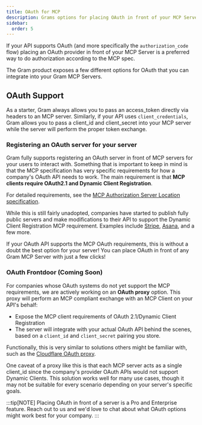 ```yaml
---
title: OAuth for MCP
description: Grams options for placing OAuth in front of your MCP Server
sidebar:
  order: 5
---
```


If your API supports OAuth (and more specifically the `authorization_code` flow) placing an OAuth provider in front of your MCP Server is a preferred way to do authorization according to the MCP spec.

The Gram product exposes a few different options for OAuth that you can integrate into your Gram MCP Servers.

## OAuth Support

As a starter, Gram always allows you to pass an access_token directly via headers to an MCP server. Similarly, if your API uses `client_credentials`, Gram allows you to pass a client_id and client_secret into your MCP server while the server will perform the proper token exchange.

### Registering an OAuth server for your server

Gram fully supports registering an OAuth server in front of MCP servers for your users to interact with. Something that is important to keep in mind is that the MCP specification has very specific requirements for how a company's OAuth API needs to work. The main requirement is that **MCP clients require OAuth2.1 and Dynamic Client Registration**.

For detailed requirements, see the [MCP Authorization Server Location specification](https://modelcontextprotocol.io/specification/draft/basic/authorization#authorization-server-location).

While this is still fairly unadopted, companies have started to publish fully public servers and make modifications to their API to support the Dynamic Client Registration MCP requirement. Examples include [Stripe](https://docs.stripe.com/mcp), [Asana](https://developers.asana.com/docs/integrating-with-asanas-mcp-server), and a few more.

If your OAuth API supports the MCP OAuth requirements, this is without a doubt the best option for your server! You can place OAuth in front of any Gram MCP Server with just a few clicks!


### OAuth Frontdoor (Coming Soon)

For companies whose OAuth systems do not yet support the MCP requirements, we are actively working on an **OAuth proxy** option. This proxy will perform an MCP compliant exchange with an MCP Client on your API's behalf:

- Expose the MCP client requirements of OAuth 2.1/Dynamic Client Registration
- The server will integrate with your actual OAuth API behind the scenes, based on a `client_id` and `client_secret` pairing you store.

Functionally, this is very similar to solutions others might be familiar with, such as the [Cloudflare OAuth proxy](https://blog.cloudflare.com/remote-model-context-protocol-servers-mcp/#workers-oauth-provider-an-oauth-2-1-provider-library-for-cloudflare-workers).

One caveat of a proxy like this is that each MCP server acts as a single client_id since the company's provider OAuth APIs would not support Dynamic Clients. This solution works well for many use cases, though it may not be suitable for every scenario depending on your server's specific goals.

:::tip[NOTE]
Placing OAuth in front of a server is a Pro and Enterprise feature. Reach out to us and we'd love to chat about what OAuth options might work best for your company.
:::



